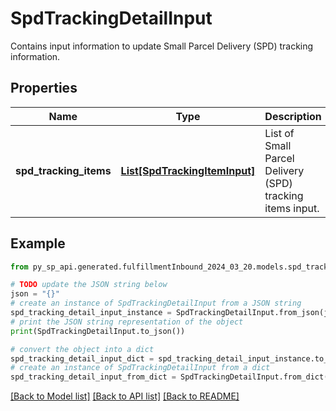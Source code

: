 # SpdTrackingDetailInput

Contains input information to update Small Parcel Delivery (SPD) tracking information.

## Properties

Name | Type | Description | Notes
------------ | ------------- | ------------- | -------------
**spd_tracking_items** | [**List[SpdTrackingItemInput]**](SpdTrackingItemInput.md) | List of Small Parcel Delivery (SPD) tracking items input. | 

## Example

```python
from py_sp_api.generated.fulfillmentInbound_2024_03_20.models.spd_tracking_detail_input import SpdTrackingDetailInput

# TODO update the JSON string below
json = "{}"
# create an instance of SpdTrackingDetailInput from a JSON string
spd_tracking_detail_input_instance = SpdTrackingDetailInput.from_json(json)
# print the JSON string representation of the object
print(SpdTrackingDetailInput.to_json())

# convert the object into a dict
spd_tracking_detail_input_dict = spd_tracking_detail_input_instance.to_dict()
# create an instance of SpdTrackingDetailInput from a dict
spd_tracking_detail_input_from_dict = SpdTrackingDetailInput.from_dict(spd_tracking_detail_input_dict)
```
[[Back to Model list]](../README.md#documentation-for-models) [[Back to API list]](../README.md#documentation-for-api-endpoints) [[Back to README]](../README.md)


